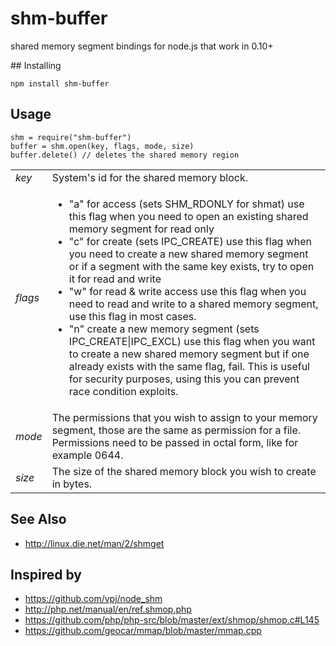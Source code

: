 # shm-buffer

shared memory segment bindings for node.js that work in 0.10+

## Installing

    npm install shm-buffer

## Usage

    shm = require("shm-buffer")
    buffer = shm.open(key, flags, mode, size)
    buffer.delete() // deletes the shared memory region

<table>
  <tr>
    <td><i>key</i></td>
    <td>System's id for the shared memory block.</td>
  </tr>
  <tr>
    <td><i>flags</i></td>
    <td><ul>
        <li>"a" for access (sets SHM_RDONLY for shmat) use this flag when you need to open an existing shared memory segment for read only</li>
        <li>"c" for create (sets IPC_CREATE) use this flag when you need to create a new shared memory segment or if a segment with the same key exists, try to open it for read and write</li>
        <li>"w" for read & write access use this flag when you need to read and write to a shared memory segment, use this flag in most cases.</li>
        <li>"n" create a new memory segment (sets IPC_CREATE|IPC_EXCL) use this flag when you want to create a new shared memory segment but if one already exists with the same flag, fail. This is useful for security purposes, using this you can prevent race condition exploits.</li>
  </tr>
  <tr>
    <td><i>mode</i></td>
    <td>The permissions that you wish to assign to your memory segment, those are the same as permission for a file. Permissions need to be passed in octal form, like for example 0644.</td>
  </tr>
  <tr>
    <td><i>size</i></td>
    <td>The size of the shared memory block you wish to create in bytes.</td>
  </tr>
</table>

## See Also

* http://linux.die.net/man/2/shmget

## Inspired by

* https://github.com/vpj/node_shm
* http://php.net/manual/en/ref.shmop.php
* https://github.com/php/php-src/blob/master/ext/shmop/shmop.c#L145
* https://github.com/geocar/mmap/blob/master/mmap.cpp
